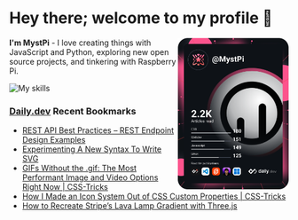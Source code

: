 # Hey there; welcome to my profile 👋

<a href="https://app.daily.dev/MystPi"><img src="https://github.com/MystPi/MystPi/blob/main/devcard.svg" width="200" alt="MystPi's Dev Card" align="right"/></a>

**I'm MystPi** - I love creating things with JavaScript and Python, exploring new open source projects, and tinkering with Raspberry Pi.

![My skills](https://skillicons.dev/icons?i=svelte,js,html,css,py,raspberrypi,react,tailwind)

### [Daily.dev](https://daily.dev) Recent Bookmarks
<!-- daily.dev BOOKMARKS:START -->
- [REST API Best Practices – REST Endpoint Design Examples](https://app.daily.dev/posts/oHePMyx7D?utm_source=rss&utm_medium=bookmarks&utm_campaign=Itr6mLfRdMms0HCyePtl9)
- [Experimenting A New Syntax To Write SVG](https://app.daily.dev/posts/WBlPqWccY?utm_source=rss&utm_medium=bookmarks&utm_campaign=Itr6mLfRdMms0HCyePtl9)
- [GIFs Without the .gif: The Most Performant Image and Video Options Right Now | CSS-Tricks](https://app.daily.dev/posts/1NFo4fM6t?utm_source=rss&utm_medium=bookmarks&utm_campaign=Itr6mLfRdMms0HCyePtl9)
- [How I Made an Icon System Out of CSS Custom Properties | CSS-Tricks](https://app.daily.dev/posts/6JdDsyZfP?utm_source=rss&utm_medium=bookmarks&utm_campaign=Itr6mLfRdMms0HCyePtl9)
- [How to Recreate Stripe’s Lava Lamp Gradient with Three.js](https://app.daily.dev/posts/W1pn4kM-e?utm_source=rss&utm_medium=bookmarks&utm_campaign=Itr6mLfRdMms0HCyePtl9)
<!-- daily.dev BOOKMARKS:END -->
